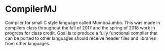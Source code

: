 # CompilerMJ
Compiler for small C style language called MumboJumbo.
This was made in compilers class throughout the fall of 2017 and the spring of 2018
work in progress for class credit.
Goal is to produce a fully functional compiler that can be ported to other languages
should receive header files and libraries from other languages. 
